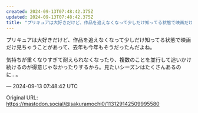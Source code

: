 ```yaml
---
created: 2024-09-13T07:48:42.375Z
updated: 2024-09-13T07:48:42.375Z
title: "プリキュアは大好きだけど、作品を追えなくなって少しだけ知ってる状態で映画だけ見ち[...]"
---
```


<p>プリキュアは大好きだけど、作品を追えなくなって少しだけ知ってる状態で映画だけ見ちゃうことがあって、去年も今年もそうだったんだよね。</p><p>気持ちが重くなりすぎて耐えられなくなったり、複数のことを並行して追いかけ続けるのが得意じゃなかったりするから。見たいシーズンはたくさんあるのに…。</p>

&mdash; 2024-09-13 07:48:42 UTC

Original URL: https://mastodon.social/@sakuramochi0/113129142509995580
